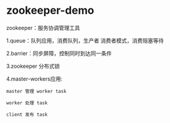 # zookeeper-demo

zookeeper：服务协调管理工具

1.queue：队列应用，消费队列，生产者 消费者模式，消费阻塞等待

2.barrier：同步屏障，控制同时到达同一条件

3.zookeeper 分布式锁

4.master-workers应用:

    master 管理 worker task

    worker 处理 task

    client 发布 task